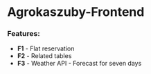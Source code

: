 # Agrokaszuby-Frontend

### **Features**:
* **F1** - Flat reservation
* **F2** - Related tables
* **F3** - Weather API - Forecast for seven days